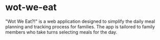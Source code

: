 # wot-we-eat
"Wot We Eat?!" is a web application designed to simplify the daily meal planning and tracking process for families. The app is tailored to family members who take turns selecting meals for the day. 
